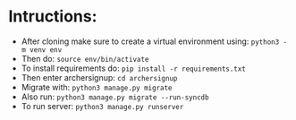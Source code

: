 # Intructions:
- After cloning make sure to create a virtual environment using: `python3 -m venv env`
- Then do: `source env/bin/activate`
- To install requirements do: `pip install -r requirements.txt`
- Then enter archersignup: `cd archersignup`
- Migrate with: `python3 manage.py migrate`
- Also run: `python3 manage.py migrate --run-syncdb`
- To run server: `python3 manage.py runserver`
